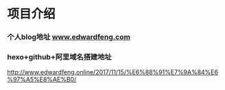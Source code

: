 # 项目介绍

### 个人blog地址 www.edwardfeng.com

### hexo+github+阿里域名搭建地址
 http://www.edwardfeng.online/2017/11/15/%E6%88%91%E7%9A%84%E6%97%A5%E8%AE%B0/
